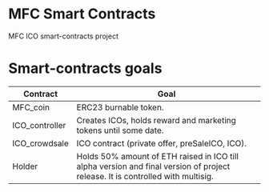 # MFC Smart Contracts

MFC ICO smart-contracts project

# Smart-contracts goals

| Contract | Goal |
| ------ | ------ |
| MFC_coin | ERC23 burnable token. |
| ICO_controller | Creates ICOs, holds reward and marketing tokens until some date. |
| ICO_crowdsale | ICO contract (private offer, preSaleICO, ICO). |
| Holder | Holds 50% amount of ETH raised in ICO till alpha version and final version of project release. It is controlled with multisig. |

